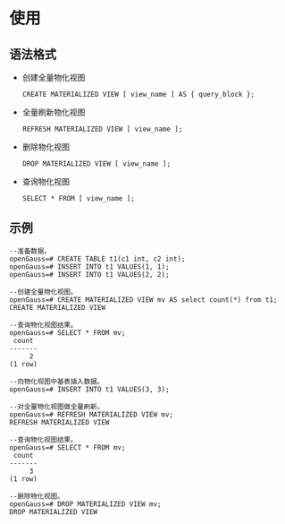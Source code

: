 # 使用

## 语法格式<a name="section1810714714319"></a>

-   创建全量物化视图

    ```
    CREATE MATERIALIZED VIEW [ view_name ] AS { query_block };
    ```


-   全量刷新物化视图

    ```
    REFRESH MATERIALIZED VIEW [ view_name ];
    ```


-   删除物化视图

    ```
    DROP MATERIALIZED VIEW [ view_name ];
    ```


-   查询物化视图

    ```
    SELECT * FROM [ view_name ];
    ```


## 示例<a name="section653116105315"></a>

```
--准备数据。
openGauss=# CREATE TABLE t1(c1 int, c2 int);
openGauss=# INSERT INTO t1 VALUES(1, 1);
openGauss=# INSERT INTO t1 VALUES(2, 2);

--创建全量物化视图。
openGauss=# CREATE MATERIALIZED VIEW mv AS select count(*) from t1;
CREATE MATERIALIZED VIEW

--查询物化视图结果。
openGauss=# SELECT * FROM mv;
 count
-------
     2
(1 row)

--向物化视图中基表插入数据。
openGauss=# INSERT INTO t1 VALUES(3, 3);

--对全量物化视图做全量刷新。
openGauss=# REFRESH MATERIALIZED VIEW mv;
REFRESH MATERIALIZED VIEW

--查询物化视图结果。
openGauss=# SELECT * FROM mv;
 count
-------
     3
(1 row)

--删除物化视图。
openGauss=# DROP MATERIALIZED VIEW mv;
DROP MATERIALIZED VIEW
```
